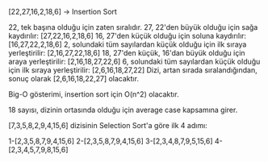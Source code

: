 [22,27,16,2,18,6] -> Insertion Sort

22, tek başına olduğu için zaten sıralıdır.
27, 22'den büyük olduğu için sağa kaydırılır: [27,22,16,2,18,6]
16, 27'den küçük olduğu için soluna kaydırılır: [16,27,22,2,18,6]
2, solundaki tüm sayılardan küçük olduğu için ilk sıraya yerleştirilir: 
[2,16,27,22,18,6]
18, 27'den küçük, 16'dan büyük olduğu için araya yerleştirilir: 
[2,16,18,27,22,6]
6, solundaki tüm sayılardan küçük olduğu için ilk sıraya yerleştirilir: 
[2,6,16,18,27,22]
Dizi, artan sırada sıralandığından, sonuç olarak [2,6,16,18,22,27] 
olacaktır.

Big-O gösterimi, insertion sort için O(n^2) olacaktır.

18 sayısı, dizinin ortasında olduğu için average case kapsamına girer.

[7,3,5,8,2,9,4,15,6] dizisinin Selection Sort'a göre ilk 4 adımı:

1-[2,3,5,8,7,9,4,15,6]
2-[2,3,5,8,7,9,4,15,6]
3-[2,3,4,8,7,9,5,15,6]
4-[2,3,4,5,7,9,8,15,6]
